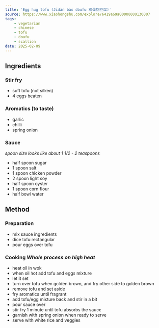 ```yaml
---
title: 'Egg hug tofu (Jīdàn bào dòufu 鸡蛋抱豆腐)'
source: https://www.xiaohongshu.com/explore/6419a69a00000000130007
tags: 
    - vegetarian 
    - chinese 
    - tofu 
    - doufu 
    - scallion
date: 2025-02-09
---
```


## Ingredients

### Stir fry
- soft tofu (not silken)
- 4 eggs beaten

### Aromatics (to taste)
- garlic
- chilli
- spring onion

### Sauce
*spoon size looks like about 1 1/2 - 2 teaspoons*
- half spoon sugar
- 1 spoon salt
- 1 spoon chicken powder
- 2 spoon light soy
- half spoon oyster
- 1 spoon corn flour
- half bowl water

## Method

### Preparation
- mix sauce ingredients
- dice tofu rectangular
- pour eggs over tofu

### Cooking *Whole process on high heat*
- heat oil in wok
- when oil hot add tofu and eggs mixture
- let it set 
- turn over tofu when golden brown, and fry other side to golden brown
- remove tofu and set aside
- fry aromatics until fragrant
- add tofu/egg mixture back and stir in a bit
- pour sauce over
- stir fry 1 minute until tofu absorbs the sauce
- garnish with spring onion when ready to serve
- serve with white rice and veggies
